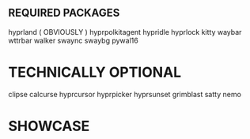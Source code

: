 ## REQUIRED PACKAGES
hyprland ( OBVIOUSLY )
hyprpolkitagent
hypridle
hyprlock
kitty
waybar
wttrbar
walker
swaync
swaybg
pywal16

# TECHNICALLY OPTIONAL
clipse
calcurse
hyprcursor
hyprpicker
hyprsunset
grimblast
satty
nemo

# SHOWCASE
